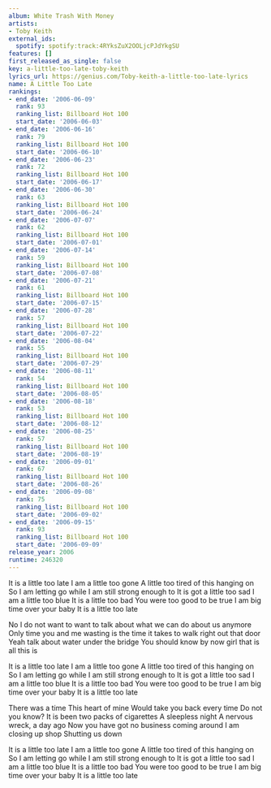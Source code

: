 ```yaml
---
album: White Trash With Money
artists:
- Toby Keith
external_ids:
  spotify: spotify:track:4RYksZuX2OOLjcPJdYkgSU
features: []
first_released_as_single: false
key: a-little-too-late-toby-keith
lyrics_url: https://genius.com/Toby-keith-a-little-too-late-lyrics
name: A Little Too Late
rankings:
- end_date: '2006-06-09'
  rank: 93
  ranking_list: Billboard Hot 100
  start_date: '2006-06-03'
- end_date: '2006-06-16'
  rank: 79
  ranking_list: Billboard Hot 100
  start_date: '2006-06-10'
- end_date: '2006-06-23'
  rank: 72
  ranking_list: Billboard Hot 100
  start_date: '2006-06-17'
- end_date: '2006-06-30'
  rank: 63
  ranking_list: Billboard Hot 100
  start_date: '2006-06-24'
- end_date: '2006-07-07'
  rank: 62
  ranking_list: Billboard Hot 100
  start_date: '2006-07-01'
- end_date: '2006-07-14'
  rank: 59
  ranking_list: Billboard Hot 100
  start_date: '2006-07-08'
- end_date: '2006-07-21'
  rank: 61
  ranking_list: Billboard Hot 100
  start_date: '2006-07-15'
- end_date: '2006-07-28'
  rank: 57
  ranking_list: Billboard Hot 100
  start_date: '2006-07-22'
- end_date: '2006-08-04'
  rank: 55
  ranking_list: Billboard Hot 100
  start_date: '2006-07-29'
- end_date: '2006-08-11'
  rank: 54
  ranking_list: Billboard Hot 100
  start_date: '2006-08-05'
- end_date: '2006-08-18'
  rank: 53
  ranking_list: Billboard Hot 100
  start_date: '2006-08-12'
- end_date: '2006-08-25'
  rank: 57
  ranking_list: Billboard Hot 100
  start_date: '2006-08-19'
- end_date: '2006-09-01'
  rank: 67
  ranking_list: Billboard Hot 100
  start_date: '2006-08-26'
- end_date: '2006-09-08'
  rank: 75
  ranking_list: Billboard Hot 100
  start_date: '2006-09-02'
- end_date: '2006-09-15'
  rank: 93
  ranking_list: Billboard Hot 100
  start_date: '2006-09-09'
release_year: 2006
runtime: 246320
---
```

It is a little too late
I am a little too gone
A little too tired of this hanging on
So I am letting go while I am still strong enough to
It is got a little too sad
I am a little too blue
It is a little too bad
You were too good to be true
I am big time over your baby
It is a little too late


No I do not want to want to talk about what we can do about us anymore
Only time you and me wasting is the time it takes to walk right out that door
Yeah talk about water under the bridge
You should know by now girl that is all this is


It is a little too late
I am a little too gone
A little too tired of this hanging on
So I am letting go while I am still strong enough to
It is got a little too sad
I am a little too blue
It is a little too bad
You were too good to be true
I am big time over your baby
It is a little too late


There was a time
This heart of mine
Would take you back every time
Do not you know?
It is been two packs of cigarettes
A sleepless night
A nervous wreck, a day ago
Now you have got no business coming around
I am closing up shop
Shutting us down


It is a little too late
I am a little too gone
A little too tired of this hanging on
So I am letting go while I am still strong enough to
It is got a little too sad
I am a little too blue
It is a little too bad
You were too good to be true
I am big time over your baby
It is a little too late
